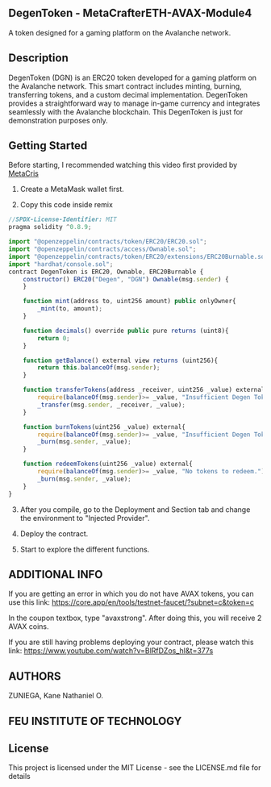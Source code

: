 ## DegenToken - MetaCrafterETH-AVAX-Module4

A token designed for a gaming platform on the Avalanche network.

## Description

DegenToken (DGN) is an ERC20 token developed for a gaming platform on the Avalanche network. This smart contract includes minting, burning, transferring tokens, and a custom decimal implementation. DegenToken provides a straightforward way to manage in-game currency and integrates seamlessly with the Avalanche blockchain. This DegenToken is just for demonstration purposes only.

## Getting Started

Before starting, I recommended watching this video first provided by [MetaCris](https://www.youtube.com/watch?v=dX1EDrGFo2M)

1) Create a MetaMask wallet first.
   
2) Copy this code inside remix

```javascript
//SPDX-License-Identifier: MIT
pragma solidity ^0.8.9;

import "@openzeppelin/contracts/token/ERC20/ERC20.sol";
import "@openzeppelin/contracts/access/Ownable.sol";
import "@openzeppelin/contracts/token/ERC20/extensions/ERC20Burnable.sol";
import "hardhat/console.sol";
contract DegenToken is ERC20, Ownable, ERC20Burnable {
    constructor() ERC20("Degen", "DGN") Ownable(msg.sender) {
    }

    function mint(address to, uint256 amount) public onlyOwner{
        _mint(to, amount); 
    }

    function decimals() override public pure returns (uint8){
        return 0;
    }

    function getBalance() external view returns (uint256){
        return this.balanceOf(msg.sender);
    }

    function transferTokens(address _receiver, uint256 _value) external{
        require(balanceOf(msg.sender)>= _value, "Insufficient Degen Tokens to transfer. Check balance first.");
        _transfer(msg.sender, _receiver, _value);
    }

    function burnTokens(uint256 _value) external{
        require(balanceOf(msg.sender)>= _value, "Insufficient Degen Tokens to burn. Check balance first");      
        _burn(msg.sender, _value);
    }

    function redeemTokens(uint256 _value) external{
        require(balanceOf(msg.sender)>= _value, "No tokens to redeem.");
        _burn(msg.sender, _value);
    }
}

```

3) After you compile, go to the Deployment and Section tab and change the environment to "Injected Provider". 

4) Deploy the contract. 

5) Start to explore the different functions.
   
## ADDITIONAL INFO 

If you are getting an error in which you do not have AVAX tokens, you can use this link: https://core.app/en/tools/testnet-faucet/?subnet=c&token=c 

In the coupon textbox, type "avaxstrong". After doing this, you will receive 2 AVAX coins.

If you are still having problems deploying your contract, please watch this link: https://www.youtube.com/watch?v=BlRfDZos_hI&t=377s


## AUTHORS 

ZUNIEGA, Kane Nathaniel O.
## FEU INSTITUTE OF TECHNOLOGY

## License

This project is licensed under the MIT License - see the LICENSE.md file for details


